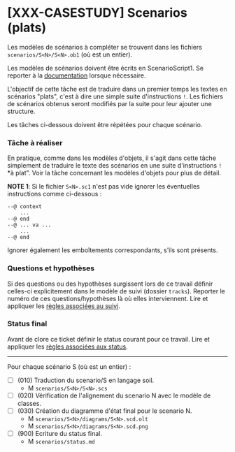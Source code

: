 # [XXX-CASESTUDY] Scenarios (plats)

Les modèles de scénarios à compléter se trouvent dans les fichiers
``scenarios/S<N>/S<N>.ob1`` (où <N> est un entier).

Les modèles de scénarios doivent être écrits en ScenarioScript1.
Se reporter à la [documentation](https://modelscript.readthedocs.io/en/latest/scripts/scenarios1/index.html) lorsque nécessaire.

L'objectif de cette tâche est de traduire dans un premier temps
les textes en scénarios "plats", c'est à dire une simple suite 
d'instructions ``!``. Les fichiers de scénarios obtenus seront 
modifiés par la suite pour leur ajouter une structure.

Les tâches ci-dessous doivent être répétées pour chaque scénario.

### Tâche à réaliser

En pratique, comme dans les modèles d'objets, il s'agit dans 
cette tâche simplement de traduire le texte des scénarios 
en une suite d'instructions ``!`` *à plat". Voir la tâche
concernant les modèles d'objets pour plus de détail.

**NOTE 1**: Si le fichier ``S<N>.sc1``  n'est pas vide ignorer 
les éventuelles instructions comme ci-dessous :

    --@ context 
        ...
    --@ end
    --@ ... va ...
        ...
    --@ end

Ignorer également les emboîtements correspondants, s'ils sont présents.

### Questions et hypothèses

Si des questions ou des hypothèses surgissent lors de ce travail
définir celles-ci explicitement dans le modèle de suivi
(dossier ``tracks``). Reporter le numéro de ces questions/hypothèses
là où elles interviennent. Lire et appliquer les [règles associées au suivi](https://modelscript.readthedocs.io/en/latest/scripts/tracks/index.html#rules). 
 
### Status final

Avant de clore ce ticket définir le status courant pour ce travail. Lire et appliquer les [règles associées aux status](https://modelscript.readthedocs.io/en/latest/methods/status/index.html#rules).
________

Pour chaque scénario S<N> (où <N> est un entier) :
- [ ] (010) Traduction du scenario/S<N> en langage soil.
    - M ``scenarios/S<N>/S<N>.scs``
- [ ] (020) Vérification de l'alignement du scenario N avec le modèle de classes.
- [ ] (030) Création du diagramme d'état final pour le scenario N.
    - M ``scenarios/S<N>/diagrams/S<N>.scd.olt``
    - M ``scenarios/S<N>/diagrams/S<N>.scd.png``
- [ ] (900) Ecriture du status final.
    - M ``scenarios/status.md``
